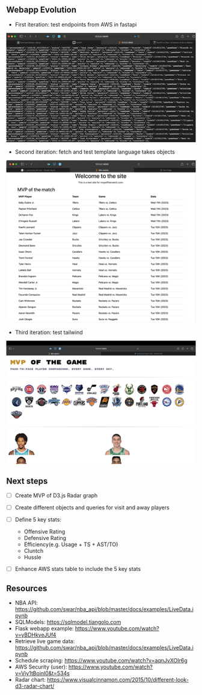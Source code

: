 
## Webapp Evolution

- First iteration: test endpoints from AWS in fastapi 

![First iteration](https://github.com/pipegalera/NBA-website-project/blob/main/static/images/evolution_website/Screenshot%202023-10-11%20at%2017.09.18.png?raw=true)


- Second iteration: fetch and test template language takes objects

![Second iteration](https://github.com/pipegalera/NBA-website-project/blob/main/static/images/evolution_website/Screenshot%202023-10-12%20at%2022.22.17.png?raw=true)


- Third iteration: test tailwind

![Third iteration](https://github.com/pipegalera/NBA-website-project/blob/main/static/images/evolution_website/Screenshot%202023-10-29%20at%2016.24.36.png?raw=true) 


## Next steps

- [ ] Create MVP of D3.js Radar graph
- [ ] Create different objects and queries for visit and away players
- [ ] Define 5 key stats:
    - Offensive Rating
    - Defensive Rating
    - Efficiency(e.g. Usage + TS + AST/TO)
    - Cluntch
    - Hussle
- [ ] Enhance AWS stats table to include the 5 key stats



## Resources

- NBA API: https://github.com/swar/nba_api/blob/master/docs/examples/LiveData.ipynb
- SQLModels: https://sqlmodel.tiangolo.com
- Flask webapp example: https://www.youtube.com/watch?v=yBDHkveJUf4
- Retrieve live game data: https://github.com/swar/nba_api/blob/master/docs/examples/LiveData.ipynb
- Schedule scraping:	https://www.youtube.com/watch?v=aqnJvXOIr6g
- AWS Security (user):	https://www.youtube.com/watch?v=Viy1tBoinl0&t=534s	
- Radar  chart: https://www.visualcinnamon.com/2015/10/different-look-d3-radar-chart/

  
